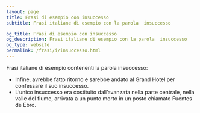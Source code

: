 ```yaml
---
layout: page
title: Frasi di esempio con insuccesso 
subtitle: Frasi italiane di esempio con la parola  insuccesso

og_title: Frasi di esempio con insuccesso 
og_description: Frasi italiane di esempio con la parola  insuccesso
og_type: website
permalink: /frasi/i/insuccesso.html
---
```


Frasi italiane di esempio contenenti la parola insuccesso:


- Infine, avrebbe fatto ritorno e sarebbe andato al Grand Hotel per confessare il suo insuccesso.
- L’unico insuccesso era costituito dall’avanzata nella parte centrale, nella valle del fiume, arrivata a un punto morto in un posto chiamato Fuentes de Ebro.

